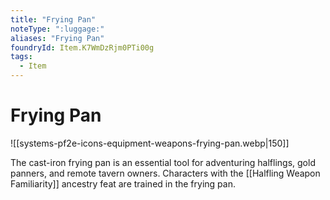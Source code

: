 ```yaml
---
title: "Frying Pan"
noteType: ":luggage:"
aliases: "Frying Pan"
foundryId: Item.K7WmDzRjm0PTi00g
tags:
  - Item
---
```


# Frying Pan
![[systems-pf2e-icons-equipment-weapons-frying-pan.webp|150]]

The cast-iron frying pan is an essential tool for adventuring halflings, gold panners, and remote tavern owners. Characters with the [[Halfling Weapon Familiarity]] ancestry feat are trained in the frying pan.

